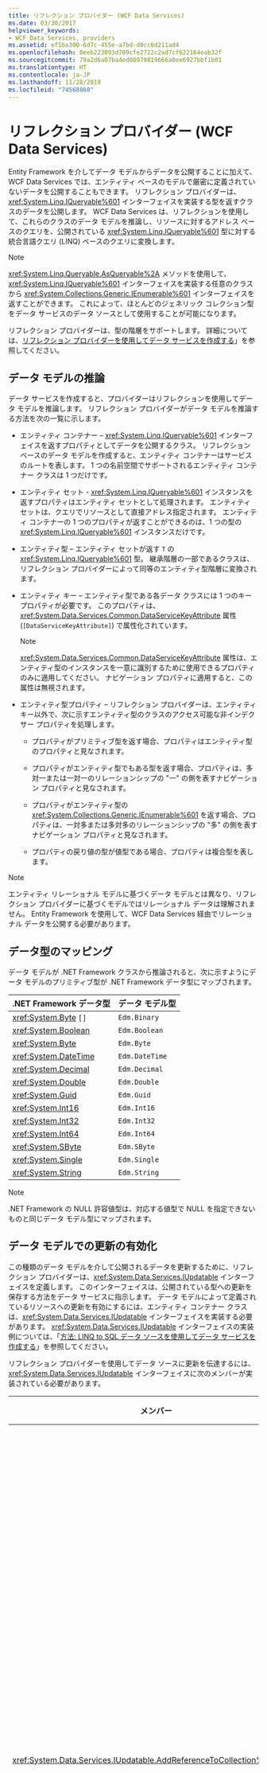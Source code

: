 ```yaml
---
title: リフレクション プロバイダー (WCF Data Services)
ms.date: 03/30/2017
helpviewer_keywords:
- WCF Data Services, providers
ms.assetid: ef5ba300-6d7c-455e-a7bd-d0cc6d211ad4
ms.openlocfilehash: 0eeb223093d709cfe2722c2ad7cf622164eab32f
ms.sourcegitcommit: 79a2d6a07ba4ed08979819666a0ee6927bbf1b01
ms.translationtype: HT
ms.contentlocale: ja-JP
ms.lasthandoff: 11/28/2019
ms.locfileid: "74568868"
---
```

# <a name="reflection-provider-wcf-data-services"></a>リフレクション プロバイダー (WCF Data Services)

Entity Framework を介してデータ モデルからデータを公開することに加えて、WCF Data Services では、エンティティ ベースのモデルで厳密に定義されていないデータを公開することもできます。 リフレクション プロバイダーは、<xref:System.Linq.IQueryable%601> インターフェイスを実装する型を返すクラスのデータを公開します。 WCF Data Services は、リフレクションを使用して、これらのクラスのデータ モデルを推論し、リソースに対するアドレス ベースのクエリを、公開されている <xref:System.Linq.IQueryable%601> 型に対する統合言語クエリ (LINQ) ベースのクエリに変換します。

> [!NOTE]
> <xref:System.Linq.Queryable.AsQueryable%2A> メソッドを使用して、<xref:System.Linq.IQueryable%601> インターフェイスを実装する任意のクラスから <xref:System.Collections.Generic.IEnumerable%601> インターフェイスを返すことができます。 これによって、ほとんどのジェネリック コレクション型をデータ サービスのデータ ソースとして使用することが可能になります。

リフレクション プロバイダーは、型の階層をサポートします。 詳細については、[リフレクション プロバイダーを使用してデータ サービスを作成する](create-a-data-service-using-rp-wcf-data-services.md)」を参照してください。

## <a name="inferring-the-data-model"></a>データ モデルの推論

データ サービスを作成すると、プロバイダーはリフレクションを使用してデータ モデルを推論します。 リフレクション プロバイダーがデータ モデルを推論する方法を次の一覧に示します。

- エンティティ コンテナー – <xref:System.Linq.IQueryable%601> インターフェイスを返すプロパティとしてデータを公開するクラス。 リフレクション ベースのデータ モデルを作成すると、エンティティ コンテナーはサービスのルートを表します。 1 つの名前空間でサポートされるエンティティ コンテナー クラスは 1 つだけです。

- エンティティ セット - <xref:System.Linq.IQueryable%601> インスタンスを返すプロパティはエンティティ セットとして処理されます。 エンティティ セットは、クエリでリソースとして直接アドレス指定されます。 エンティティ コンテナーの 1 つのプロパティが返すことができるのは、1 つの型の <xref:System.Linq.IQueryable%601> インスタンスだけです。

- エンティティ型 – エンティティ セットが返す `T` の <xref:System.Linq.IQueryable%601> 型。 継承階層の一部であるクラスは、リフレクション プロバイダーによって同等のエンティティ型階層に変換されます。

- エンティティ キー – エンティティ型である各データ クラスには 1 つのキー プロパティが必要です。 このプロパティは、<xref:System.Data.Services.Common.DataServiceKeyAttribute> 属性 (`[DataServiceKeyAttribute]`) で属性化されています。

    > [!NOTE]
    > <xref:System.Data.Services.Common.DataServiceKeyAttribute> 属性は、エンティティ型のインスタンスを一意に識別するために使用できるプロパティのみに適用してください。 ナビゲーション プロパティに適用すると、この属性は無視されます。

- エンティティ型プロパティ – リフレクション プロバイダーは、エンティティ キー以外で、次に示すエンティティ型のクラスのアクセス可能な非インデクサー プロパティを処理します。

  - プロパティがプリミティブ型を返す場合、プロパティはエンティティ型のプロパティと見なされます。

  - プロパティがエンティティ型でもある型を返す場合、プロパティは、多対一または一対一のリレーションシップの "一" の側を表すナビゲーション プロパティと見なされます。

  - プロパティがエンティティ型の <xref:System.Collections.Generic.IEnumerable%601> を返す場合、プロパティは、一対多または多対多のリレーションシップの "多" の側を表すナビゲーション プロパティと見なされます。

  - プロパティの戻り値の型が値型である場合、プロパティは複合型を表します。

> [!NOTE]
> エンティティ リレーショナル モデルに基づくデータ モデルとは異なり、リフレクション プロバイダーに基づくモデルではリレーショナル データは理解されません。 Entity Framework を使用して、WCF Data Services 経由でリレーショナル データを公開する必要があります。

## <a name="data-type-mapping"></a>データ型のマッピング

データ モデルが .NET Framework クラスから推論されると、次に示すようにデータ モデルのプリミティブ型が .NET Framework データ型にマップされます。

|.NET Framework データ型|データ モデル型|
|------------------------------|---------------------|
|<xref:System.Byte> `[]`|`Edm.Binary`|
|<xref:System.Boolean>|`Edm.Boolean`|
|<xref:System.Byte>|`Edm.Byte`|
|<xref:System.DateTime>|`Edm.DateTime`|
|<xref:System.Decimal>|`Edm.Decimal`|
|<xref:System.Double>|`Edm.Double`|
|<xref:System.Guid>|`Edm.Guid`|
|<xref:System.Int16>|`Edm.Int16`|
|<xref:System.Int32>|`Edm.Int32`|
|<xref:System.Int64>|`Edm.Int64`|
|<xref:System.SByte>|`Edm.SByte`|
|<xref:System.Single>|`Edm.Single`|
|<xref:System.String>|`Edm.String`|

> [!NOTE]
> .NET Framework の NULL 許容値型は、対応する値型で NULL を指定できないものと同じデータ モデル型にマップされます。

## <a name="enabling-updates-in-the-data-model"></a>データ モデルでの更新の有効化

この種類のデータ モデルを介して公開されるデータを更新するために、リフレクション プロバイダーは、<xref:System.Data.Services.IUpdatable> インターフェイスを定義します。 このインターフェイスは、公開されている型への更新を保存する方法をデータ サービスに指示します。 データ モデルによって定義されているリソースへの更新を有効にするには、エンティティ コンテナー クラスは、<xref:System.Data.Services.IUpdatable> インターフェイスを実装する必要があります。 <xref:System.Data.Services.IUpdatable> インターフェイスの実装例については、「[方法: LINQ to SQL データ ソースを使用してデータ サービスを作成する](create-a-data-service-using-linq-to-sql-wcf.md)」を参照してください。

リフレクション プロバイダーを使用してデータ ソースに更新を伝達するには、<xref:System.Data.Services.IUpdatable> インターフェイスに次のメンバーが実装されている必要があります。

|メンバー|説明|
|------------|-----------------|
|<xref:System.Data.Services.IUpdatable.AddReferenceToCollection%2A>|ナビゲーション プロパティからアクセスされる関連オブジェクトのコレクションにオブジェクトを追加する機能を提供します。|
|<xref:System.Data.Services.IUpdatable.ClearChanges%2A>|データに対する保留中の変更を取り消す機能を提供します。|
|<xref:System.Data.Services.IUpdatable.CreateResource%2A>|指定したコンテナーに新しいリソースを作成する機能を提供します。|
|<xref:System.Data.Services.IUpdatable.DeleteResource%2A>|リソースを削除する機能を提供します。|
|<xref:System.Data.Services.IUpdatable.GetResource%2A>|特定のクエリおよび型名によって識別されるリソースを取得する機能を提供します。|
|<xref:System.Data.Services.IUpdatable.GetValue%2A>|リソースのプロパティの値を返す機能を提供します。|
|<xref:System.Data.Services.IUpdatable.RemoveReferenceFromCollection%2A>|ナビゲーション プロパティからアクセスされる関連オブジェクトのコレクションからオブジェクトを削除する機能を提供します。|
|<xref:System.Data.Services.IUpdatable.ResetResource%2A>|指定したリソースを更新する機能を提供します。|
|<xref:System.Data.Services.IUpdatable.ResolveResource%2A>|特定のオブジェクト インスタンスによって表されるリソースを返す機能を提供します。|
|<xref:System.Data.Services.IUpdatable.SaveChanges%2A>|すべての保留中の変更を保存する機能を提供します。|
|<xref:System.Data.Services.IUpdatable.SetReference%2A>|ナビゲーション プロパティを使用して関連するオブジェクト参照を設定する機能を提供します。|
|<xref:System.Data.Services.IUpdatable.SetValue%2A>|リソースのプロパティの値を設定する機能を提供します。|

## <a name="handling-concurrency"></a>コンカレンシーの処理

WCF Data Services では、エンティティのコンカレンシー トークンを定義できるようにすることで、オプティミスティック コンカレンシー モデルがサポートされています。 このコンカレンシー トークンは、エンティティの 1 つ以上のプロパティが含まれており、要求、更新、または削除されているデータに対して行われた変更があるかどうかを判断するためにデータ サービスによって使用されます。 要求内の eTag から取得したトークンの値がエンティティの現在の値と異なる場合、データ サービスで例外が発生します。 リフレクション プロバイダーのコンカレンシー トークンを定義するために <xref:System.Data.Services.ETagAttribute> がエンティティ型に適用されます。 コンカレンシー トークンには、キー プロパティまたはナビゲーション プロパティを含めることはできません。 詳細については、「[データ サービスの更新](updating-the-data-service-wcf-data-services.md)」を参照してください。

## <a name="using-linq-to-sql-with-the-reflection-provider"></a>リフレクション プロバイダーによる SQL への LINQ の使用

既定では Entity Framework がネイティブでサポートされるので、これが WCF Data Services でリレーショナル データを使用する場合の推奨データ プロバイダーです。 ただし、データ サービスで LINQ to SQL クラスを使用するには、リフレクション プロバイダーを使用できます。 LINQ to SQL オブジェクト リレーショナル デザイナー (O/R デザイナー) で生成される <xref:System.Data.Linq.DataContext> のメソッドによって返される <xref:System.Data.Linq.Table%601> 結果セットでは、<xref:System.Linq.IQueryable%601> インターフェイスが実装されています。 そのため、リフレクション プロバイダーは、生成された LINQ to SQL クラスを使用して、これらのメソッドにアクセスし、SQL Server からエンティティ データを返すことができます。 ところが、LINQ to SQL は <xref:System.Data.Services.IUpdatable> インターフェイスを実装しないので、既存の <xref:System.Data.Linq.DataContext> 部分クラスを拡張する部分クラスを追加して、<xref:System.Data.Services.IUpdatable> 実装を追加する必要があります。 詳細については、[LINQ to SQL データ ソースを使用してデータ サービスを作成する](create-a-data-service-using-linq-to-sql-wcf.md)」を参照してください。

## <a name="see-also"></a>関連項目

- [Data Services プロバイダー](data-services-providers-wcf-data-services.md)
